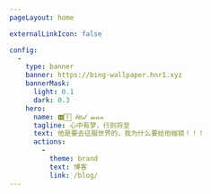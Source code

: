 ```yaml
---
pageLayout: home

externalLinkIcon: false

config:
  -
    type: banner
    banner: https://bing-wallpaper.hnr1.xyz
    bannerMask:
      light: 0.1
      dark: 0.3
    hero:
      name: 🅷🄸 𝒷𝑒𝓈𝓉 𝓂𝒶𝓃
      tagline: 心中有梦，行则将至
      text: 他是要去征服世界的，我为什么要给他枷锁！！！
      actions:
        -
          theme: brand
          text: 博客
          link: /blog/
---
```

